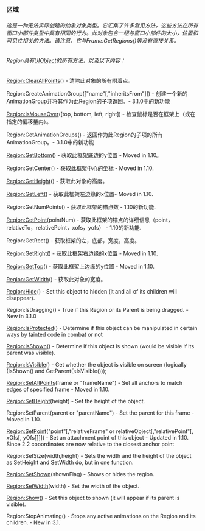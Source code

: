 ### 区域

###### 这是一种无法实际创建的抽象对象类型。它汇集了许多常见方法，这些方法在所有窗口小部件类型中具有相同的行为。此对象包含一组与窗口小部件的大小，位置和可见性相关的方法。请注意，它与Frame:GetRegions\(\)等没有直接关系。

###### Region具有[UIObject](https://wow.gamepedia.com/Widget_API#UIObject)的所有方法，以及以下内容：

[Region:ClearAllPoints](https://wow.gamepedia.com/API_Region_ClearAllPoints)\(\) - 清除此对象的所有附着点。

Region:CreateAnimationGroup\(\["name"\[,"inheritsFrom"\]\]\) - 创建一个新的AnimationGroup并将其作为此Region的子项返回。-  3.1.0中的新功能

[Region:IsMouseOver](https://wow.gamepedia.com/API_Region_IsMouseOver)\(\[top, bottom, left, right\]\) - 检查鼠标是否在框架上（或在指定的偏移量内）。

Region:GetAnimationGroups\(\) - 返回作为此Region的子项的所有AnimationGroup。-  3.1.0中的新功能

[Region:GetBottom](https://wow.gamepedia.com/API_Region_GetBottom)\(\) - 获取此框架底边的y位置 - Moved in 1.10。

Region:GetCenter\(\) - 获取此框架中心的坐标 - Moved in 1.10.

[Region:GetHeight](https://wow.gamepedia.com/API_Region_GetHeight)\(\) - 获取此对象的高度。

[Region:GetLeft](https://wow.gamepedia.com/API_Region_GetLeft)\(\) - 获取此框架左边缘的x位置- Moved in 1.10.

Region:GetNumPoints\(\) - 获取此框架的锚点数 - 1.10的新功能.

[Region:GetPoint](https://wow.gamepedia.com/API_Region_GetPoint)\(pointNum\) - 获取此框架的锚点的详细信息（point，relativeTo，relativePoint，xofs，yofs） - 1.10的新功能.

Region:GetRect\(\) - 获取框架的左，底部，宽度，高度。

[Region:GetRight](https://wow.gamepedia.com/API_Region_GetRight)\(\) - 获取此框架右边缘的x位置 - Moved in 1.10.

[Region:GetTop](https://wow.gamepedia.com/API_Region_GetTop)\(\) - 获取此框架上边缘的y位置 - Moved in 1.10.

[Region:GetWidth](https://wow.gamepedia.com/API_Region_GetWidth)\(\) - 获取此对象的宽度。

[Region:Hide](https://wow.gamepedia.com/API_Region_Hide)\(\) - Set this object to hidden \(it and all of its children will disappear\).

Region:IsDragging\(\) - True if this Region or its Parent is being dragged. - New in 3.1.0

[Region:IsProtected](https://wow.gamepedia.com/API_Region_IsProtected)\(\) - Determine if this object can be manipulated in certain ways by tainted code in combat or not

[Region:IsShown](https://wow.gamepedia.com/API_Region_IsShown)\(\) - Determine if this object is shown \(would be visible if its parent was visible\).

[Region:IsVisible](https://wow.gamepedia.com/API_Region_IsVisible)\(\) - Get whether the object is visible on screen \(logically \(IsShown\(\) and GetParent\(\):IsVisible\(\)\)\);

[Region:SetAllPoints](https://wow.gamepedia.com/API_Region_SetAllPoints)\(frame or "frameName"\) - Set all anchors to match edges of specified frame - Moved in 1.10.

[Region:SetHeight](https://wow.gamepedia.com/API_Region_SetHeight)\(height\) - Set the height of the object.

Region:SetParent\(parent or "parentName"\) - Set the parent for this frame - Moved in 1.10.

[Region:SetPoint](https://wow.gamepedia.com/API_Region_SetPoint)\("point"\[,"relativeFrame" or relativeObject\[,"relativePoint"\[, xOfs\[, yOfs\]\]\]\]\) - Set an attachment point of this object - Updated in 1.10. Since 2.2 cooordinates are now relative to the closest anchor point

Region:SetSize\(width,height\) - Sets the width and the height of the object as SetHeight and SetWidth do, but in one function.

[Region:SetShown](https://wow.gamepedia.com/API_Region_SetShown)\(shownFlag\) - Shows or hides the region.

[Region:SetWidth](https://wow.gamepedia.com/API_Region_SetWidth)\(width\) - Set the width of the object.

[Region:Show](https://wow.gamepedia.com/API_Region_Show)\(\) - Set this object to shown \(it will appear if its parent is visible\).

Region:StopAnimating\(\) - Stops any active animations on the Region and its children. - New in 3.1.

